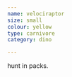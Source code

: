 ```yaml
---
name: velociraptor
size: small
colour: yellow
type: carnivore
category: dino

---
```


hunt in packs.